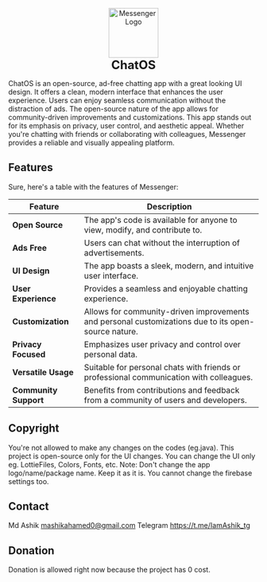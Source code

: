 <p style="text-align: center;">
  <img src="https://i.ibb.co/kBb46BC/icon.png" alt="Messenger Logo" width="100"/>
  <br/>
  <span style="display: block; font-weight: bold; font-size: 24px;">ChatOS</span>
</p>

ChatOS is an open-source, ad-free chatting app with a great looking UI design. It offers a clean, modern interface that enhances the user experience. Users can enjoy seamless communication without the distraction of ads. The open-source nature of the app allows for community-driven improvements and customizations. This app stands out for its emphasis on privacy, user control, and aesthetic appeal. Whether you're chatting with friends or collaborating with colleagues, Messenger provides a reliable and visually appealing platform.

## Features

Sure, here's a table with the features of Messenger:

| Feature                 | Description                                                                              |
|-------------------------|------------------------------------------------------------------------------------------|
| **Open Source**         | The app's code is available for anyone to view, modify, and contribute to.               |
| **Ads Free**             | Users can chat without the interruption of advertisements.                               |
| **UI Design**     | The app boasts a sleek, modern, and intuitive user interface.                            |
| **User Experience**     | Provides a seamless and enjoyable chatting experience.                                   |
| **Customization**       | Allows for community-driven improvements and personal customizations due to its open-source nature. |
| **Privacy Focused**     | Emphasizes user privacy and control over personal data.                                  |
| **Versatile Usage**     | Suitable for personal chats with friends or professional communication with colleagues.  |
| **Community Support**   | Benefits from contributions and feedback from a community of users and developers.       |

## Copyright

You're not allowed to make any changes on the codes (eg.java). This project is open-source only for the UI changes.
You can change the UI only eg. LottieFiles, Colors, Fonts, etc.
Note: Don't change the app logo/name/package name. Keep it as it is. You cannot change the firebase settings too.

## Contact

Md Ashik
mashikahamed0@gmail.com
Telegram
https://t.me/IamAshik_tg

## Donation
Donation is allowed right now because the project has 0 cost.

